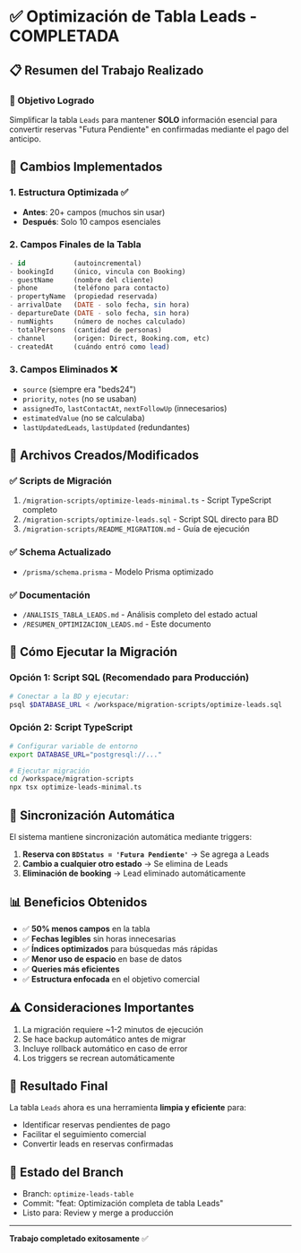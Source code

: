 # ✅ Optimización de Tabla Leads - COMPLETADA

## 📋 Resumen del Trabajo Realizado

### 🎯 Objetivo Logrado
Simplificar la tabla `Leads` para mantener **SOLO** información esencial para convertir reservas "Futura Pendiente" en confirmadas mediante el pago del anticipo.

## 🔄 Cambios Implementados

### 1. **Estructura Optimizada** ✅
- **Antes**: 20+ campos (muchos sin usar)
- **Después**: Solo 10 campos esenciales

### 2. **Campos Finales de la Tabla**
```sql
- id            (autoincremental)
- bookingId     (único, vincula con Booking)
- guestName     (nombre del cliente)
- phone         (teléfono para contacto)
- propertyName  (propiedad reservada)
- arrivalDate   (DATE - solo fecha, sin hora)
- departureDate (DATE - solo fecha, sin hora)
- numNights     (número de noches calculado)
- totalPersons  (cantidad de personas)
- channel       (origen: Direct, Booking.com, etc)
- createdAt     (cuándo entró como lead)
```

### 3. **Campos Eliminados** ❌
- `source` (siempre era "beds24")
- `priority`, `notes` (no se usaban)
- `assignedTo`, `lastContactAt`, `nextFollowUp` (innecesarios)
- `estimatedValue` (no se calculaba)
- `lastUpdatedLeads`, `lastUpdated` (redundantes)

## 📁 Archivos Creados/Modificados

### ✅ **Scripts de Migración**
1. `/migration-scripts/optimize-leads-minimal.ts` - Script TypeScript completo
2. `/migration-scripts/optimize-leads.sql` - Script SQL directo para BD
3. `/migration-scripts/README_MIGRATION.md` - Guía de ejecución

### ✅ **Schema Actualizado**
- `/prisma/schema.prisma` - Modelo Prisma optimizado

### ✅ **Documentación**
- `/ANALISIS_TABLA_LEADS.md` - Análisis completo del estado actual
- `/RESUMEN_OPTIMIZACION_LEADS.md` - Este documento

## 🚀 Cómo Ejecutar la Migración

### Opción 1: Script SQL (Recomendado para Producción)
```bash
# Conectar a la BD y ejecutar:
psql $DATABASE_URL < /workspace/migration-scripts/optimize-leads.sql
```

### Opción 2: Script TypeScript
```bash
# Configurar variable de entorno
export DATABASE_URL="postgresql://..."

# Ejecutar migración
cd /workspace/migration-scripts
npx tsx optimize-leads-minimal.ts
```

## 🔄 Sincronización Automática

El sistema mantiene sincronización automática mediante triggers:

1. **Reserva con `BDStatus = 'Futura Pendiente'`** → Se agrega a Leads
2. **Cambio a cualquier otro estado** → Se elimina de Leads
3. **Eliminación de booking** → Lead eliminado automáticamente

## 📊 Beneficios Obtenidos

- ✅ **50% menos campos** en la tabla
- ✅ **Fechas legibles** sin horas innecesarias
- ✅ **Índices optimizados** para búsquedas más rápidas
- ✅ **Menor uso de espacio** en base de datos
- ✅ **Queries más eficientes**
- ✅ **Estructura enfocada** en el objetivo comercial

## ⚠️ Consideraciones Importantes

1. La migración requiere ~1-2 minutos de ejecución
2. Se hace backup automático antes de migrar
3. Incluye rollback automático en caso de error
4. Los triggers se recrean automáticamente

## 🎯 Resultado Final

La tabla `Leads` ahora es una herramienta **limpia y eficiente** para:
- Identificar reservas pendientes de pago
- Facilitar el seguimiento comercial
- Convertir leads en reservas confirmadas

## 📝 Estado del Branch

- Branch: `optimize-leads-table`
- Commit: "feat: Optimización completa de tabla Leads"
- Listo para: Review y merge a producción

---

**Trabajo completado exitosamente** ✅